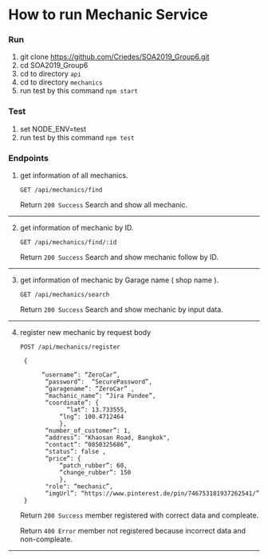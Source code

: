 # How to run Mechanic Service
### Run
1.  git clone https://github.com/Criedes/SOA2019_Group6.git
2.	cd SOA2019_Group6
3.	cd to directory ```api```
4.	cd to directory ```mechanics```
5.	run test by this command ```npm start	```

### Test
1.	set NODE_ENV=test
2.  run test by this command ```npm test```

### Endpoints
1. get information of all mechanics.

    ```GET /api/mechanics/find```

      Return ```200 Success``` Search and show all mechanic.
      
***
      
2. get information of mechanic by ID.

    ```GET /api/mechanics/find/:id```
    
      Return ```200 Success``` Search and show mechanic follow by ID. 
      
***

3. get information of mechanic by Garage name ( shop name ).

    ```GET /api/mechanics/search``` 
    
      Return ```200 Success``` Search and show mechanic by input data.

***
  
4. register new mechanic by request body


    ```POST /api/mechanics/register```
  
        {
  
             “username”: “ZeroCar”,
              “password”:  “SecurePassword”,
              “garagename”: “ZeroCar” ,
              “machanic_name”: “Jira Pundee”,
              “coordinate”: {
 	                “lat”: 13.733555,
       	          “lng”: 100.4712464
                  },
              “number_of_customer”: 1,
              “address”: "Khaosan Road, Bangkok",
              “contact”: “0850325686”,
              “status”: false ,
              “price”: {
                  “patch_rubber”: 60,
                  “change_rubber”: 150
                  },
              "role": “mechanic”,
              “imgUrl”: “https://www.pinterest.de/pin/746753181937262541/”
        }
        
        
     Return ```200 Success```  member registered with correct data and compleate.
     
 	 Return ```400 Error``` member not registered because incorrect data and non-compleate.
***






